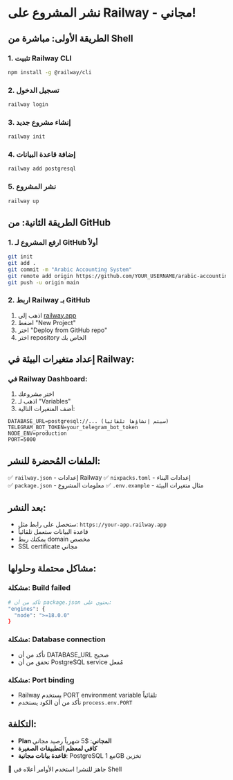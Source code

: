 # نشر المشروع على Railway - مجاني!

## الطريقة الأولى: مباشرة من Shell

### 1. تثبيت Railway CLI
```bash
npm install -g @railway/cli
```

### 2. تسجيل الدخول
```bash
railway login
```

### 3. إنشاء مشروع جديد
```bash
railway init
```

### 4. إضافة قاعدة البيانات
```bash
railway add postgresql
```

### 5. نشر المشروع
```bash
railway up
```

## الطريقة الثانية: من GitHub

### 1. ارفع المشروع لـ GitHub أولاً
```bash
git init
git add .
git commit -m "Arabic Accounting System"
git remote add origin https://github.com/YOUR_USERNAME/arabic-accounting-system.git
git push -u origin main
```

### 2. اربط Railway بـ GitHub
1. اذهب إلى [railway.app](https://railway.app)
2. اضغط "New Project"
3. اختر "Deploy from GitHub repo"
4. اختر repository الخاص بك

## إعداد متغيرات البيئة في Railway:

### في Railway Dashboard:
1. اختر مشروعك
2. اذهب لـ "Variables"
3. أضف المتغيرات التالية:

```
DATABASE_URL=postgresql://... (سيتم إنشاؤها تلقائياً)
TELEGRAM_BOT_TOKEN=your_telegram_bot_token
NODE_ENV=production
PORT=5000
```

## الملفات المُحضرة للنشر:
✅ `railway.json` - إعدادات Railway
✅ `nixpacks.toml` - إعدادات البناء  
✅ `package.json` - معلومات المشروع
✅ `.env.example` - مثال متغيرات البيئة

## بعد النشر:
- ستحصل على رابط مثل: `https://your-app.railway.app`
- قاعدة البيانات ستعمل تلقائياً
- يمكنك ربط domain مخصص
- SSL certificate مجاني

## مشاكل محتملة وحلولها:

### مشكلة: Build failed
```bash
# تأكد من أن package.json يحتوي على:
"engines": {
  "node": ">=18.0.0"
}
```

### مشكلة: Database connection
- تأكد من أن DATABASE_URL صحيح
- تحقق من أن PostgreSQL service مُفعل

### مشكلة: Port binding
- Railway يستخدم PORT environment variable تلقائياً
- تأكد من أن الكود يستخدم `process.env.PORT`

## التكلفة:
- **Plan المجاني**: $5 شهرياً رصيد مجاني
- **كافي لمعظم التطبيقات الصغيرة**
- **قاعدة بيانات مجانية**: PostgreSQL مع 1GB تخزين

🚀 جاهز للنشر! استخدم الأوامر أعلاه في Shell